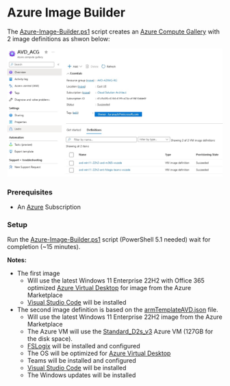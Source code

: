 # Azure Image Builder

The [Azure-Image-Builder.ps1](Azure-Image-Builder.ps1) script creates an [Azure Compute Gallery](https://learn.microsoft.com/en-us/azure/virtual-machines/azure-compute-gallery) with 2 image definitions as shwon below:

![](docs/acg.jpg)

### Prerequisites 

  * An [Azure](https://portal.azure.com) Subscription

### Setup

Run the [Azure-Image-Builder.ps1](Azure-Image-Builder.ps1) script (PowerShell 5.1 needed) wait for completion (~15 minutes).

**Notes:**
* The first image
  * Will use the latest Windows 11 Enterprise 22H2 with Office 365 optimized [Azure Virtual Desktop](https://azure.microsoft.com/en-us/products/virtual-desktop) for image from the Azure Marketplace
  * [Visual Studio Code](https://code.visualstudio.com/) will be installed
* The second image definition is based on the [armTemplateAVD.json](armTemplateAVD.json) file. 
  * Will use the latest Windows 11 Enterprise 22H2 image from the Azure Marketplace
  * The Azure VM will use the [Standard_D2s_v3](https://learn.microsoft.com/en-us/azure/virtual-machines/dv3-dsv3-series) Azure VM (127GB for the disk space).
  * [FSLogix](https://learn.microsoft.com/en-us/fslogix/overview) will be installed and configured
  * The OS will be optimized for [Azure Virtual Desktop](https://azure.microsoft.com/en-us/products/virtual-desktop)
  * Teams will be installed and configured
  * [Visual Studio Code](https://code.visualstudio.com/) will be installed
  * The Windows updates will be installed
